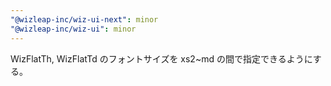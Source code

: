 ```yaml
---
"@wizleap-inc/wiz-ui-next": minor
"@wizleap-inc/wiz-ui": minor
---
```


WizFlatTh, WizFlatTd のフォントサイズを xs2~md の間で指定できるようにする。
